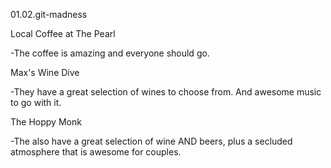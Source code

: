 01.02.git-madness

Local Coffee at The Pearl

  -The coffee is amazing and everyone should go.

Max's Wine Dive

  -They have a great selection of wines to choose from. And awesome music to go with it.

  The Hoppy Monk

  -The also have a great selection of wine AND beers, plus a secluded atmosphere that is awesome for couples.
